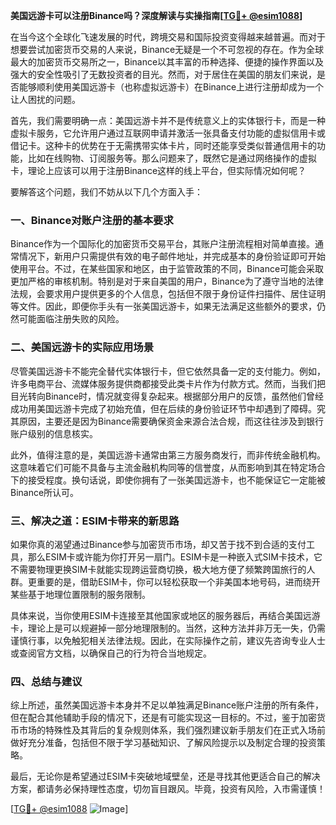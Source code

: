 **美国远游卡可以注册Binance吗？深度解读与实操指南[[TG💪+ @esim1088](https://t.me/s/esim1088)]**

在当今这个全球化飞速发展的时代，跨境交易和国际投资变得越来越普遍。而对于想要尝试加密货币交易的人来说，Binance无疑是一个不可忽视的存在。作为全球最大的加密货币交易所之一，Binance以其丰富的币种选择、便捷的操作界面以及强大的安全性吸引了无数投资者的目光。然而，对于居住在美国的朋友们来说，是否能够顺利使用美国远游卡（也称虚拟远游卡）在Binance上进行注册却成为一个让人困扰的问题。

首先，我们需要明确一点：美国远游卡并不是传统意义上的实体银行卡，而是一种虚拟卡服务，它允许用户通过互联网申请并激活一张具备支付功能的虚拟信用卡或借记卡。这种卡的优势在于无需携带实体卡片，同时还能享受类似普通信用卡的功能，比如在线购物、订阅服务等。那么问题来了，既然它是通过网络操作的虚拟卡，理论上应该可以用于注册Binance这样的线上平台，但实际情况如何呢？

要解答这个问题，我们不妨从以下几个方面入手：

### 一、Binance对账户注册的基本要求

Binance作为一个国际化的加密货币交易平台，其账户注册流程相对简单直接。通常情况下，新用户只需提供有效的电子邮件地址，并完成基本的身份验证即可开始使用平台。不过，在某些国家和地区，由于监管政策的不同，Binance可能会采取更加严格的审核机制。特别是对于来自美国的用户，Binance为了遵守当地的法律法规，会要求用户提供更多的个人信息，包括但不限于身份证件扫描件、居住证明等文件。因此，即便你手头有一张美国远游卡，如果无法满足这些额外的要求，仍然可能面临注册失败的风险。

### 二、美国远游卡的实际应用场景

尽管美国远游卡不能完全替代实体银行卡，但它依然具备一定的支付能力。例如，许多电商平台、流媒体服务提供商都接受此类卡片作为付款方式。然而，当我们把目光转向Binance时，情况就变得复杂起来。根据部分用户的反馈，虽然他们曾经成功用美国远游卡完成了初始充值，但在后续的身份验证环节中却遇到了障碍。究其原因，主要还是因为Binance需要确保资金来源合法合规，而这往往涉及到银行账户级别的信息核实。

此外，值得注意的是，美国远游卡通常由第三方服务商发行，而非传统金融机构。这意味着它们可能不具备与主流金融机构同等的信誉度，从而影响到其在特定场合下的接受程度。换句话说，即使你拥有了一张美国远游卡，也不能保证它一定能被Binance所认可。

### 三、解决之道：ESIM卡带来的新思路

如果你真的渴望通过Binance参与加密货币市场，却又苦于找不到合适的支付工具，那么ESIM卡或许能为你打开另一扇门。ESIM卡是一种嵌入式SIM卡技术，它不需要物理更换SIM卡就能实现跨运营商切换，极大地方便了频繁跨国旅行的人群。更重要的是，借助ESIM卡，你可以轻松获取一个非美国本地号码，进而绕开某些基于地理位置限制的服务限制。

具体来说，当你使用ESIM卡连接至其他国家或地区的服务器后，再结合美国远游卡，理论上是可以规避掉一部分地理限制的。当然，这种方法并非万无一失，仍需谨慎行事，以免触犯相关法律法规。因此，在实际操作之前，建议先咨询专业人士或查阅官方文档，以确保自己的行为符合当地规定。

### 四、总结与建议

综上所述，虽然美国远游卡本身并不足以单独满足Binance账户注册的所有条件，但在配合其他辅助手段的情况下，还是有可能实现这一目标的。不过，鉴于加密货币市场的特殊性及其背后的复杂规则体系，我们强烈建议新手朋友们在正式入场前做好充分准备，包括但不限于学习基础知识、了解风险提示以及制定合理的投资策略。

最后，无论你是希望通过ESIM卡突破地域壁垒，还是寻找其他更适合自己的解决方案，都请务必保持理性态度，切勿盲目跟风。毕竟，投资有风险，入市需谨慎！

[[TG💪+ @esim1088](https://t.me/s/esim1088) ![Image](https://i.postimg.cc/4NQfJmqS/Snipaste-2025-05-13-00-14-12.png)]